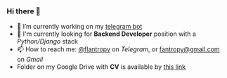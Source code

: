### Hi there 👋


* 🔭 I’m currently working on my [telegram bot](https://t.me/data_is_power_bot)
* 🎯 I'm currently looking for **Backend Developer** position with a _Python/Django_ stack
* 📫 How to reach me: [@flantropy](https://t.me/flantropy) on *Telegram*, or fantropy@gmail.com on *Gmail*
* Folder on my Google Drive with **CV** is available by 
[this link](https://drive.google.com/drive/folders/1KRQBMAW4gP9aUD3Cpbzp8XjPTi3ov32G?usp=sharing)
 